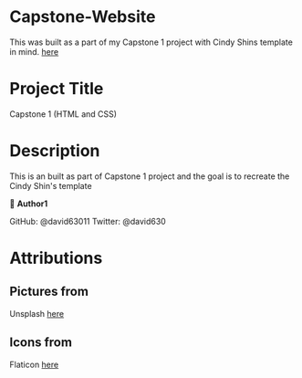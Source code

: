 # Capstone-Website

This was built as a part of my Capstone 1 project with Cindy Shins template in mind. [here](https://www.behance.net/gallery/29845175/CC-Global-Summit-2015)

# Project Title

Capstone 1 (HTML and CSS)

# Description

This is an built as part of Capstone 1 project and the goal is to recreate the Cindy Shin's template

👤 **Author1**

GitHub: @david63011
Twitter: @david630
# Attributions

## Pictures from

Unsplash [here](https://unsplash.com/)

## Icons from

Flaticon [here](https://www.flaticon.com/)
